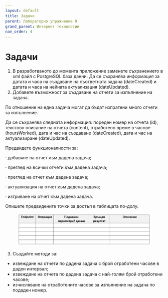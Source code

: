 ```yaml
---
layout: default
title: Задачи
parent: Лабораторно упражнение 9
grand_parent: Интернет технологии
nav_order: 4
---
```


# Задачи

1. В разработваното до момента приложение заменете съхранението в xml файл с PostgreSQL база данни. Да се съхранява информация за датата и часа на създаване на съответната задача (dateCreated) и датата и часа на нейната актуализация (dateUpdated).  
2. Добавете възможност за създаване на отчети за изпълнение на задача.

По отношение на една задача могат да бъдат изпратени много отчети за изпълнение.

Да се съхранява следната информация: пореден номер на отчета (id), текстово описание на отчета (content), отработено време в часове (hoursWorked),  дата и час на създаване (dateCreated), дата и час на актуализиране (dateUpdated).

Предвидете функционалности за:

·     добавяне на отчет към дадена задача;

·     преглед на всички отчети към дадена задача;

·     преглед на отчет към дадена задача;

·     актуализация на отчет към дадена задача;

·     изтриване на отчет към дадена задача.

Опишете предвидените точки за достъп в таблицата по-долу.

<figure><img src="../../../assets/image (166).png" alt=""><figcaption></figcaption></figure>

3. Създайте методи за:

* извеждане на отчети по дадена задача с брой отработени часове в даден интервал;
* извеждане на отчета по дадена задача с най-голям брой отработени часове;
* изчисляване на отработените часове за изпълнение на задача по подаден номер.


